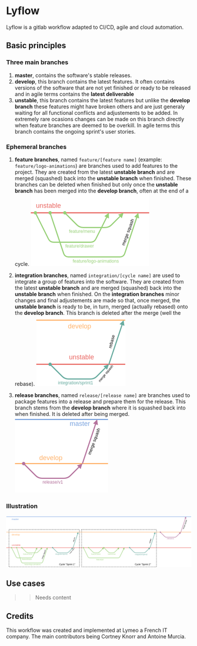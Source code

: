 # Lyflow
Lyflow is a gitlab workflow adapted to CI/CD, agile and cloud automation.

## Basic principles

### Three main branches

1. **master**, contains the software's stable releases.
2. **develop**, this branch contains the latest features. It often contains versions of the software that are not yet finished or ready to be released and in agile terms contains the **latest deliverable**
3. **unstable**, this branch contains the latest features but unlike the **develop branch** these features might have broken others and are just generaly waiting for all functional conflicts and adjustements to be added. In extremely rare ocasions changes can be made on this branch directly when feature branches are deemed to be overkill. In agile terms this branch contains the ongoing sprint's user stories.

### Ephemeral branches

1. **feature branches**, named ```feature/[feature name]``` (example: ```feature/logo-animations```) are branches used to add features to the project. They are created from the latest **unstable branch** and are merged (squashed) back into the **unstable branch** when finished. These branches can be deleted when finished but only once the **unstable branch** has been merged into the **develop branch**, often at the end of a cycle.
![feature](https://raw.githubusercontent.com/lymeo/lyflow/master/feature.png)

2. **integration branches**, named ```integration/[cycle name]``` are used to integrate a group of features into the software. They are created from the latest **unstable branch** and are merged (squashed) back into the **unstable branch** when finished. On the **integration branches** minor changes and final adjustements are made so that, once merged, the **unstable branch** is ready to be, in turn, merged (actually rebased) onto the **develop branch**. This branch is deleted after the merge (well the rebase).
![integration](https://raw.githubusercontent.com/lymeo/lyflow/master/integration.png)

3. **release branches**, named ```release/[release name]``` are branches used to package features into a release and prepare them for the release. This branch stems from the **develop branch** where it is squashed back into when finished. It is deleted after being merged.
![release](https://raw.githubusercontent.com/lymeo/lyflow/master/release.png)

### Illustration

![Full illustration](https://raw.githubusercontent.com/lymeo/lyflow/master/full.png)

## Use cases

>> Needs content

## Credits

This workflow was created and implemented at Lymeo a French IT company. The main contributors being Cortney Knorr and Antoine Murcia.


